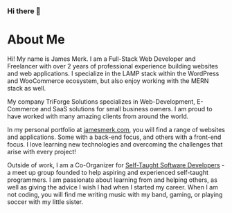 ### Hi there 👋

# About Me

Hi! My name is James Merk. I am a Full-Stack Web Developer and Freelancer with over 2 years of professional experience building websites and web applications. I specialize in the LAMP stack within the WordPress and WooCommerce ecosystem, but also enjoy working with the MERN stack as well.

My company TriForge Solutions specializes in Web-Development, E-Commerce and SaaS solutions for small business owners. I am proud to have worked with many amazing clients from around the world.

In my personal portfolio at [jamesmerk.com](https://jamesmerk.com/), you will find a range of websites and applications. Some with a back-end focus, and others with a front-end focus. I love learning new technologies and overcoming the challenges that arise with every project!

Outside of work, I am a Co-Organizer for [Self-Taught Software Developers](https://www.meetup.com/Philadelphia-Self-Taught-Developers-Meetup-Group) - a meet up group founded to help aspiring and experienced self-taught programmers. I am passionate about learning from and helping others, as well as giving the advice I wish I had when I started my career. When I am not coding, you will find me writing music with my band, gaming, or playing soccer with my little sister.
